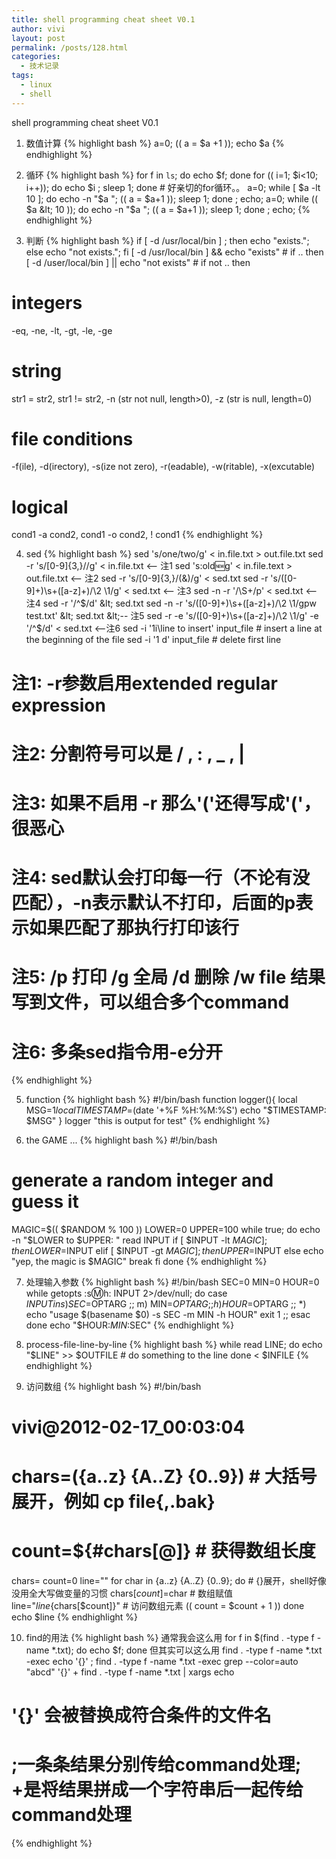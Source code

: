 ```yaml
---
title: shell programming cheat sheet V0.1
author: vivi
layout: post
permalink: /posts/128.html
categories:
  - 技术记录
tags:
  - linux
  - shell
---
```

shell programming cheat sheet V0.1

1. 数值计算
{% highlight bash %}
a=0; (( a = $a +1 )); echo $a
{% endhighlight %}


2. 循环
{% highlight bash %}
for f in `ls`; do echo $f; done
for (( i=1; $i&lt;10; i++)); do echo $i ; sleep 1; done # 好亲切的for循环。。
a=0; while [ $a -lt 10 ]; do echo -n "$a "; (( a = $a+1 )); sleep 1; done ; echo;
a=0; while (( $a &lt; 10 )); do echo -n "$a "; (( a = $a+1 )); sleep 1; done ; echo;
{% endhighlight %}

3. 判断
{% highlight bash %}
if [ -d /usr/local/bin ] ; then echo "exists."; else echo "not exists."; fi
[ -d /usr/local/bin ] && echo "exists"       # if .. then
[ -d /user/local/bin ] || echo "not exists"  # if not .. then
# integers
-eq, -ne, -lt, -gt, -le, -ge
# string
str1 = str2, str1 != str2, -n (str not null, length&gt;0), -z (str is null, length=0)
# file conditions
-f(ile), -d(irectory), -s(ize not zero), -r(eadable), -w(ritable), -x(excutable)
# logical
cond1 -a cond2, cond1 -o cond2, ! cond1
{% endhighlight %}

4. sed
{% highlight bash %}
sed 's/one/two/g' &lt; in.file.txt &gt; out.file.txt
sed -r 's/[0-9]{3,}//g' &lt; in.file.txt  &lt;-- 注1
sed 's:old:new:g' &lt; in.file.text &gt; out.file.txt &lt;-- 注2
sed -r 's/[0-9]{3,}/(&)/g' &lt; sed.txt
sed -r 's/([0-9]+)\s+([a-z]+)/\2 \1/g' &lt; sed.txt &lt;-- 注3
sed -n -r '/\S+/p' &lt; sed.txt &lt;-- 注4
sed -r '/^$/d' &lt; sed.txt
sed -n -r 's/([0-9]+)\s+([a-z]+)/\2 \1/gpw test.txt' &lt; sed.txt &lt;-- 注5
sed -r -e 's/([0-9]+)\s+([a-z]+)/\2 \1/g' -e '/^$/d' &lt; sed.txt  &lt;--注6
sed -i '1i\line to insert' input_file # insert a line at the beginning of the file
sed -i '1 d' input_file # delete first line
# 注1: -r参数启用extended regular expression
# 注2: 分割符号可以是 / , :  ,  _ , |
# 注3: 如果不启用 -r 那么'('还得写成'\('，很恶心
# 注4: sed默认会打印每一行（不论有没匹配），-n表示默认不打印，后面的p表示如果匹配了那执行打印该行
# 注5: /p 打印 /g 全局 /d 删除 /w file 结果写到文件，可以组合多个command
# 注6: 多条sed指令用-e分开
{% endhighlight %}

5. function
{% highlight bash %}
#!/bin/bash
function logger(){
  local MSG=$1
  local TIMESTAMP=$(date '+%F %H:%M:%S')
  echo "$TIMESTAMP: $MSG"
}
logger "this is output for test"
{% endhighlight %}

6. the GAME ...
{% highlight bash %}
#!/bin/bash
# generate a random integer and guess it
MAGIC=$(( $RANDOM % 100 ))
LOWER=0
UPPER=100
while true; do
    echo -n "$LOWER to $UPPER: "
    read INPUT
    if [ $INPUT -lt $MAGIC ] ; then
        LOWER=$INPUT
    elif [ $INPUT -gt $MAGIC ] ; then
        UPPER=$INPUT
    else
        echo "yep, the magic is $MAGIC"
        break
    fi
done
{% endhighlight %}

7. 处理输入参数
{% highlight bash %}
#!/bin/bash
SEC=0
MIN=0
HOUR=0
while getopts :s:m:h: INPUT 2&gt;/dev/null; do
    case $INPUT in
      s) SEC=$OPTARG
        ;;
      m) MIN=$OPTARG
        ;;
      h) HOUR=$OPTARG
        ;;
      *) echo "usage $(basename $0) -s SEC -m MIN -h HOUR"
         exit 1
        ;;
    esac
done
echo "$HOUR:$MIN:$SEC"
{% endhighlight %}

8. process-file-line-by-line
{% highlight bash %}
while read LINE; do
  echo "$LINE" &gt;&gt; $OUTFILE # do something to the line
done &lt; $INFILE
{% endhighlight %}

9. 访问数组
{% highlight bash %}
#!/bin/bash
# vivi@2012-02-17_00:03:04
# chars=({a..z} {A..Z} {0..9})       # 大括号展开，例如 cp file{,.bak}
# count=${#chars[@]}                 # 获得数组长度
chars=
count=0
line=""
for char in {a..z} {A..Z} {0..9}; do # {}展开，shell好像没用全大写做变量的习惯
  chars[$count]=$char                # 数组赋值
  line="$line${chars[$count]}"       # 访问数组元素
  (( count = $count + 1 ))
done
echo $line
{% endhighlight %}

10. find的用法
{% highlight bash %}
通常我会这么用
for f in $(find . -type f -name *.txt); do
    echo $f;
done
但其实可以这么用
find . -type f -name *.txt -exec echo '{}' \;
find . -type f -name *.txt -exec grep --color=auto "abcd" '{}' +
find . -type f -name *.txt | xargs echo
# '{}' 会被替换成符合条件的文件名
# \;一条条结果分别传给command处理; +是将结果拼成一个字符串后一起传给command处理
{% endhighlight %}
